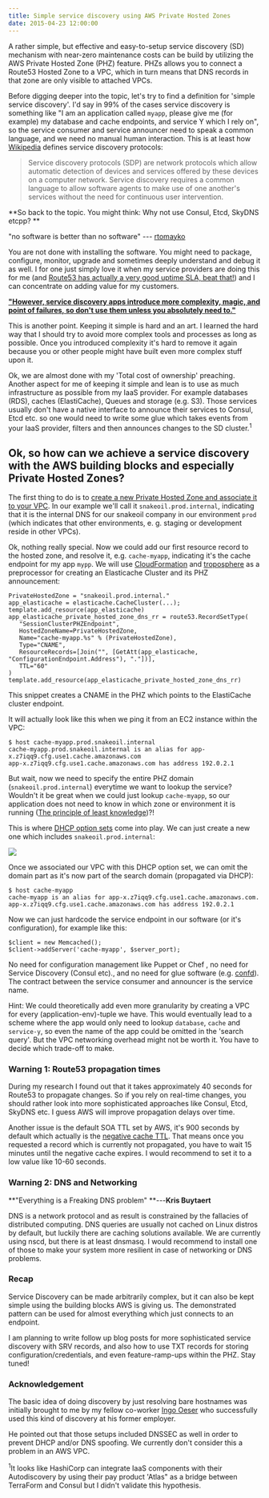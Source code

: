 ```yaml
---
title: Simple service discovery using AWS Private Hosted Zones
date: 2015-04-23 12:00:00
---
```



A rather simple, but effective and easy-to-setup service discovery (SD) mechanism with near-zero maintenance costs can be build by utilizing the AWS Private Hosted Zone (PHZ) feature. PHZs allows you to connect a Route53 Hosted Zone to a VPC, which in turn means that DNS records in that zone are only visible to attached VPCs.

<!--more-->

Before digging deeper into the topic, let's try to find a definition for 'simple service discovery'. I'd say in 99% of the cases service discovery is something like "I am an application called `myapp`, please give me (for example) my database and cache endpoints, and service Y which I rely on", so the service consumer and service announcer need to speak a common language, and we need no manual human interaction. This is at least how [Wikipedia](http://en.wikipedia.org/wiki/Service_discovery "http://en.wikipedia.org/wiki/Service_discovery") defines service discovery protocols:

> Service discovery protocols (SDP) are network protocols which allow automatic detection of devices and services offered by these devices on a computer network. Service discovery requires a common language to allow software agents to make use of one another's services without the need for continuous user intervention.

**So back to the topic. You might think: Why not use Consul, Etcd, SkyDNS etcpp? **

"no software is better than no software" --- [rtomayko](http://www.google.com/url?q=http%3A%2F%2Fwww.slideshare.net%2FPuppetLabs%2Fpuppet-atgithubpuppetconf2013&sa=D&sntz=1&usg=AFQjCNH7psjMbZX3X8IdJGAB6KTfDGeSuA "http://www.google.com/url?q=http%3A%2F%2Fwww.slideshare.net%2FPuppetLabs%2Fpuppet-atgithubpuppetconf2013&sa=D&sntz=1&usg=AFQjCNH7psjMbZX3X8IdJGAB6KTfDGeSuA")

You are not done with installing the software. You might need to package, configure, monitor, upgrade and sometimes deeply understand and debug it as well. I for one just simply love it when my service providers are doing this for me (and [Route53 has actually a very good uptime SLA, beat that!](http://aws.amazon.com/route53/sla/ "http://aws.amazon.com/route53/sla/")) and I can concentrate on adding value for my customers.

**["However, service discovery apps introduce more complexity, magic, and point of failures, so don't use them unless you absolutely need to."](https://devopsu.com/blog/docker-misconceptions/ "https://devopsu.com/blog/docker-misconceptions/")**

This is another point. Keeping it simple is hard and an art. I learned the hard way that I should try to avoid more complex tools and processes as long as possible. Once you introduced complexity it's hard to remove it again because you or other people might have built even more complex stuff upon it.

Ok, we are almost done with my 'Total cost of ownership' preaching. Another aspect for me of keeping it simple and lean is to use as much infrastructure as possible from my IaaS provider. For example databases (RDS), caches (ElastiCache), Queues and storage (e.g. S3). Those services usually don't have a native interface to announce their services to Consul, Etcd etc. so one would need to write some glue which takes events from your IaaS provider, filters and then announces changes to the SD cluster.<sup>1</sup>

## Ok, so how can we achieve a service discovery with the AWS building blocks and especially Private Hosted Zones?

The first thing to do is to [create a new Private Hosted Zone and associate it to your VPC](http://docs.aws.amazon.com/Route53/latest/DeveloperGuide/hosted-zone-private-creating.html "http://docs.aws.amazon.com/Route53/latest/DeveloperGuide/hosted-zone-private-creating.html"). In our example we'll call it `snakeoil.prod.internal`, indicating that it is the internal DNS for our snakeoil company in our environment `prod` (which indicates that other environments, e. g. staging or development reside in other VPCs).

Ok, nothing really special. Now we could add our first resource record to the hosted zone, and resolve it, e.g. `cache-myapp`, indicating it's the cache endpoint for my app
`mypp`. We will use [CloudFormation](http://aws.amazon.com/cloudformation/ "http://aws.amazon.com/cloudformation/") and [troposphere](https://github.com/cloudtools/troposphere "https://github.com/cloudtools/troposphere") as a preprocessor for creating an Elasticache Cluster and its PHZ announcement:

    
    PrivateHostedZone = "snakeoil.prod.internal."
    app_elasticache = elasticache.CacheCluster(...);
    template.add_resource(app_elasticache)
    app_elasticache_private_hosted_zone_dns_rr = route53.RecordSetType(
       "SessionClusterPHZEndpoint",
       HostedZoneName=PrivateHostedZone,
       Name="cache-myapp.%s" % (PrivateHostedZone),
       Type="CNAME",
       ResourceRecords=[Join("", [GetAtt(app_elasticache, "ConfigurationEndpoint.Address"), "."])],
       TTL="60"
    )
    template.add_resource(app_elasticache_private_hosted_zone_dns_rr)
    
This snippet creates a CNAME in the PHZ which points to the ElastiCache cluster endpoint.

It will actually look like this when we ping it from an EC2 instance within the VPC:
    
    $ host cache-myapp.prod.snakeoil.internal
    cache-myapp.prod.snakeoil.internal is an alias for app-x.z7iqq9.cfg.use1.cache.amazonaws.com
    app-x.z7iqq9.cfg.use1.cache.amazonaws.com has address 192.0.2.1
    

But wait, now we need to specify the entire PHZ domain (`snakeoil.prod.internal`) everytime we want to lookup the service? Wouldn't it be great when we could just lookup
`cache-myapp`, so our application does not need to know in which zone or environment it is running ([The principle of least knowledge](http://en.wikipedia.org/wiki/Law_of_Demeter "http://en.wikipedia.org/wiki/Law_of_Demeter"))?!

  
This is where [DHCP option sets](http://docs.aws.amazon.com/AmazonVPC/latest/UserGuide/VPC_DHCP_Options.html "http://docs.aws.amazon.com/AmazonVPC/latest/UserGuide/VPC_DHCP_Options.html") come into play. We can just create a new one which includes `snakeoil.prod.internal`:

![](dopt.png)

Once we associated our VPC with this DHCP option set, we can omit the domain part as it's now part of the search domain (propagated via DHCP):

    $ host cache-myapp
    cache-myapp is an alias for app-x.z7iqq9.cfg.use1.cache.amazonaws.com.
    app-x.z7iqq9.cfg.use1.cache.amazonaws.com has address 192.0.2.1

Now we can just hardcode the service endpoint in our software (or it's configuration), for example like this:
    
    $client = new Memcached();
    $client->addServer('cache-myapp', $server_port);

No need for configuration management like Puppet or Chef , no need for Service Discovery (Consul etc)., and no need for glue software (e.g. [confd](https://github.com/kelseyhightower/confd "https://github.com/kelseyhightower/confd")). The contract between the service consumer and announcer is
the service name.

Hint: We could theoretically add even more granularity by creating a VPC for every (application-env)-tuple we have. This would eventually lead to a scheme where the app would only need to lookup `database`, `cache` and `service-y`, so even the name of the app could be omitted in the 'search query'. But the VPC networking overhead might not be worth it. You have to decide which trade-off to make. 

### Warning 1: Route53 propagation times

During my research I found out that it takes approximately 40 seconds for Route53 to propagate changes. So if you rely on real-time changes, you should rather look into more sophisticated approaches like Consul, Etcd, SkyDNS etc. I guess AWS will improve propagation delays over time.

  
Another issue is the default SOA TTL set by AWS, it's 900 seconds by default which actually is the [negative cache TTL](http://tools.ietf.org/html/rfc2308 "http://tools.ietf.org/html/rfc2308"). That means once you requested a record which is currently not propagated, you have to wait 15 minutes until the
negative cache expires. I would recommend to set it to a low value like 10-60 seconds.

### Warning 2: DNS and Networking

**"Everything is a Freaking DNS problem" **---**Kris Buytaert**

DNS is a network protocol and as result is constrained by the fallacies of distributed computing. DNS queries are usually not cached on Linux distros by default, but luckily there are caching solutions available. We are currently using nscd, but there is at least dnsmasq. I would recommend to install one of those to make your system more resilient in case of networking or DNS problems.  

### Recap

Service Discovery can be made arbitrarily complex, but it can also be kept simple using the building blocks AWS is giving us. The demonstrated pattern can be used for almost everything which just connects to an endpoint. 

  
I am planning to write follow up blog posts for more sophisticated service discovery with SRV records, and also how to use TXT records for storing configuration/credentials, and even feature-ramp-ups within the PHZ. Stay tuned!

### Acknowledgement

The basic idea of doing discovery by just resolving bare hostnames was initially brought to me by my fellow co-worker [Ingo Oeser](https://plus.google.com/+IngoOeser "https://plus.google.com/+IngoOeser") who successfully used this kind of discovery at his former employer.

He pointed out that those setups included DNSSEC as well in order to prevent DHCP and/or DNS spoofing. We currently don't consider this a problem in an AWS VPC.

<sup>1</sup>It looks like HashiCorp can integrate IaaS components with their Autodiscovery by using their pay product 'Atlas" as a bridge between TerraForm and Consul but I didn't validate this hypothesis.
